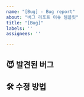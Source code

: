 ```yaml
---
name: "[Bug] - Bug report"
about: "버그 리포트 이슈 템플릿"
title: "[Bug]"
labels: ''
assignees: ''

---
```


## 😈 발견된 버그


## 🛠️ 수정 방법
